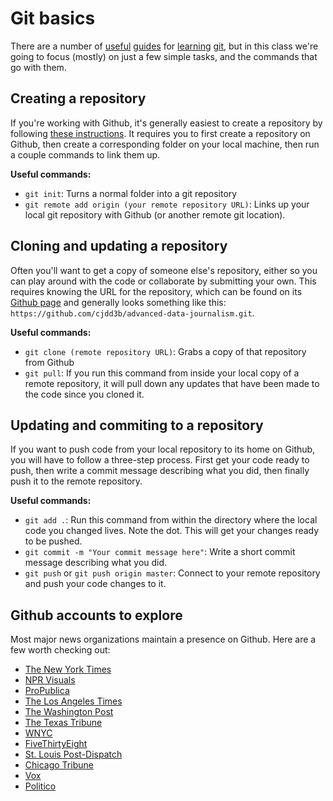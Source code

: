 # Git basics

There are a number of [useful](http://rogerdudler.github.io/git-guide/) [guides](https://try.github.io/levels/1/challenges/1) for [learning](https://git-scm.com/book/en/v2/Getting-Started-Git-Basics) [git](http://blog.udacity.com/2015/06/a-beginners-git-github-tutorial.html), but in this class we're going to focus (mostly) on just a few simple tasks, and the commands that go with them.

## Creating a repository

If you're working with Github, it's generally easiest to create a repository by following [these instructions](https://help.github.com/articles/adding-an-existing-project-to-github-using-the-command-line/). It requires you to first create a repository on Github, then create a corresponding folder on your local machine, then run a couple commands to link them up.

**Useful commands:**

  - `git init`: Turns a normal folder into a git repository
  - `git remote add origin (your remote repository URL)`: Links up your local git repository with Github (or another remote git location).

## Cloning and updating a repository

Often you'll want to get a copy of someone else's repository, either so you can play around with the code or collaborate by submitting your own. This requires knowing the URL for the repository, which can be found on its [Github page](https://github.com/cjdd3b/advanced-data-journalism) and generally looks something like this: `https://github.com/cjdd3b/advanced-data-journalism.git`.

**Useful commands:**

  - `git clone (remote repository URL)`: Grabs a copy of that repository from Github
  - `git pull`: If you run this command from inside your local copy of a remote repository, it will pull down any updates that have been made to the code since you cloned it.

## Updating and commiting to a repository

If you want to push code from your local repository to its home on Github, you will have to follow a three-step process. First get your code ready to push, then write a commit message describing what you did, then finally push it to the remote repository.

**Useful commands:**

  - `git add .`: Run this command from within the directory where the local code you changed lives. Note the dot. This will get your changes ready to be pushed.
  - `git commit -m "Your commit message here"`: Write a short commit message describing what you did.
  - `git push` or `git push origin master`: Connect to your remote repository and push your code changes to it.

## Github accounts to explore

Most major news organizations maintain a presence on Github. Here are a few worth checking out:

  - [The New York Times](https://github.com/newsdev)
  - [NPR Visuals](https://github.com/nprapps)
  - [ProPublica](https://github.com/propublica)
  - [The Los Angeles Times](https://github.com/datadesk)
  - [The Washington Post](https://github.com/datanews)
  - [The Texas Tribune](https://github.com/texastribune)
  - [WNYC](https://github.com/datanews)
  - [FiveThirtyEight](https://github.com/fivethirtyeight)
  - [St. Louis Post-Dispatch](https://github.com/PostDispatchInteractive)
  - [Chicago Tribune](https://github.com/newsapps)
  - [Vox](https://github.com/voxmedia)
  - [Politico](https://github.com/The-Politico)
